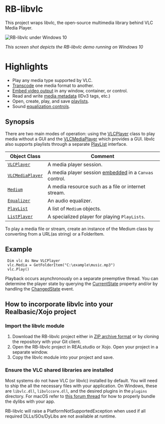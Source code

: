 # RB-libvlc
This project wraps libvlc, the open-source multimedia library behind VLC Media Player. 

![RB-libvlc under Windows 10](https://i.imgur.com/KsgRxUY.png)

_This screen shot depicts the RB-libvlc demo running on Windows 10_

# Highlights
* Play any media type supported by VLC.
* [Transcode](https://github.com/charonn0/RB-libvlc/wiki/libvlc.Medium.AddOption#example) one media format to another.
* [Embed video output](https://github.com/charonn0/RB-libvlc/wiki/libvlc.VLCPlayer.EmbedWithin) in any window, container, or control.
* Read and write [media metadata](https://github.com/charonn0/RB-libvlc/wiki/libvlc.VLCPlayer.MetaData) (IDv3 tags, etc.)
* Open, create, play, and save [playlists](https://github.com/charonn0/RB-libvlc/wiki/libvlc.Playlists).
* Sound [equalization controls](https://github.com/charonn0/RB-libvlc/wiki/libvlc.Equalizer).

## Synopsis
There are two main modes of operation: using the [VLCPlayer](https://github.com/charonn0/RB-libvlc/wiki/libvlc.VLCPlayer) class to play media without a GUI and the [VLCMediaPlayer](https://github.com/charonn0/RB-libvlc/wiki/libvlc.VLCMediaPlayer) which provides a GUI. libvlc also supports playlists through a separate [PlayList](https://github.com/charonn0/RB-libvlc/wiki/libvlc.PlayLists) interface.

|Object Class|Comment|
|------------|-------|
|[`VLCPlayer`](https://github.com/charonn0/RB-libvlc/wiki/libvlc.VLCPlayer)|A media player session.| 
|[`VLCMediaPlayer`](https://github.com/charonn0/RB-libvlc/wiki/libvlc.VLCMediaPlayer)|A media player session [embedded](https://github.com/charonn0/RB-libvlc/wiki/libvlc.VLCPlayer.EmbedWithin) in a `Canvas` control.| 
|[`Medium`](https://github.com/charonn0/RB-libvlc/wiki/libvlc.Medium)|A media resource such as a file or internet stream.|
|[`Equalizer`](https://github.com/charonn0/RB-libvlc/wiki/libvlc.Equalizer)|An audio equalizer.|
|[`PlayList`](https://github.com/charonn0/RB-libvlc/wiki/libvlc.PlayLists.PlayList)|A list of `Medium` objects.|
|[`ListPlayer`](https://github.com/charonn0/RB-libvlc/wiki/libvlc.PlayLists.ListPlayer)|A specialized player for playing `PlayLists`.|

To play a media file or stream, create an instance of the Medium class by converting from a URL(as string) or a FolderItem.

## Example
```vbnet
 Dim vlc As New VLCPlayer
 vlc.Media = GetFolderItem("C:\example\music.mp3")
 vlc.Play()
```
Playback occurs asynchronously on a separate preemptive thread. You can determine the player state by querying the [CurrentState](https://github.com/charonn0/RB-libvlc/wiki/libvlc.VLCPlayer.CurrentState) property and/or by handling the [ChangedState](https://github.com/charonn0/RB-libvlc/wiki/libvlc.VLCPlayer.ChangedState) event.

## How to incorporate libvlc into your Realbasic/Xojo project
### Import the libvlc module
1. Download the RB-libvlc project either in [ZIP archive format](https://github.com/charonn0/RB-libvlc/archive/master.zip) or by cloning the repository with your Git client.
2. Open the RB-libvlc project in REALstudio or Xojo. Open your project in a separate window.
3. Copy the libvlc module into your project and save.

### Ensure the VLC shared libraries are installed
Most systems do not have VLC (or libvlc) installed by default. You will need to ship the all the necessary files with your application. On Windows, these are `libvlc.dll`, `libvlccore.dll`, and the desired plugins in the `plugins` directory. For macOS refer to [this forum thread](https://forum.xojo.com/t/libvlc-macos-64bit/58798/9) for how to properly bundle the dylibs with your app.

RB-libvlc will raise a PlatformNotSupportedException when used if all required DLLs/SOs/DyLibs are not available at runtime. 

